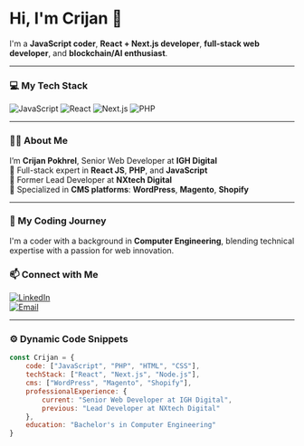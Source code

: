 # Hi, I'm Crijan 👋

I'm a **JavaScript coder**, **React + Next.js developer**, **full-stack web developer**, and **blockchain/AI enthusiast**.

---

### 💻 My Tech Stack
<p>
  <img src="https://img.shields.io/badge/JavaScript-F7DF1E?style=for-the-badge&logo=javascript&logoColor=black" alt="JavaScript"/>
  <img src="https://img.shields.io/badge/React-61DAFB?style=for-the-badge&logo=react&logoColor=black" alt="React"/>
  <img src="https://img.shields.io/badge/Next.js-000000?style=for-the-badge&logo=next.js&logoColor=white" alt="Next.js"/>
  <img src="https://img.shields.io/badge/PHP-777BB4?style=for-the-badge&logo=php&logoColor=white" alt="PHP"/>
</p>

---

### 👨‍💻 About Me
I’m **Crijan Pokhrel**, Senior Web Developer at **IGH Digital**  
🔹 Full-stack expert in **React JS**, **PHP**, and **JavaScript**  
🔹 Former Lead Developer at **NXtech Digital**  
🔹 Specialized in **CMS platforms**: **WordPress**, **Magento**, **Shopify**

---

### 🚀 My Coding Journey
I'm a coder with a background in **Computer Engineering**, blending technical expertise with a passion for web innovation.  

### 📫 Connect with Me
[![LinkedIn](https://img.shields.io/badge/LinkedIn-0A66C2?style=for-the-badge&logo=linkedin&logoColor=white)](https://linkedin.com/in/srijanpokhrel)  
[![Email](https://img.shields.io/badge/Email-8B0000?style=for-the-badge&logo=gmail&logoColor=white)](mailto:your-email@example.com)

---

### ⚙️ Dynamic Code Snippets
```js
const Crijan = {
    code: ["JavaScript", "PHP", "HTML", "CSS"],
    techStack: ["React", "Next.js", "Node.js"],
    cms: ["WordPress", "Magento", "Shopify"],
    professionalExperience: {
        current: "Senior Web Developer at IGH Digital",
        previous: "Lead Developer at NXtech Digital"
    },
    education: "Bachelor's in Computer Engineering"
}
